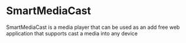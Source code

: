 # SmartMediaCast
SmartMediaCast is a media player that can be used as an add free web application that supports cast a media into any device
